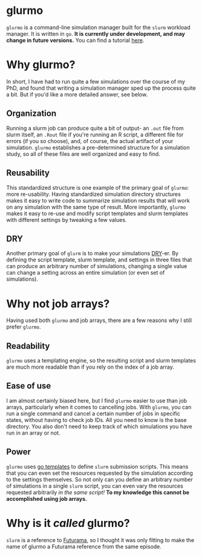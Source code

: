 # glurmo

`glurmo` is a command-line simulation manager built for the `slurm` workload manager. It is written in `go`. **It is currently under development, and may change in future versions.** You can find a tutorial [here](https://github.com/nateosher/glurmo-examples?tab=readme-ov-file).

# Why glurmo?

In short, I have had to run quite a few simulations over the course of my PhD, and found that writing a simulation manager sped up the process quite a bit. But if you'd like a more detailed answer, see below.

## Organization

Running a slurm job can produce quite a bit of output- an `.out` file from slurm itself, an `.Rout` file if you're running an R script, a different file for errors (if you so choose), and, of course, the actual artifact of your simulation. `glurmo` establishes a pre-determined structure for a simulation study, so all of these files are well organized and easy to find.

## Reusability

This standardized structure is one example of the primary goal of `glurmo`: more re-usability. Having standardized simulation directory structures makes it easy to write code to summarize simulation results that will work on any simulation with the same type of result. More importantly, `glurmo` makes it easy to re-use and modify script templates and slurm templates with different settings by tweaking a few values.

## DRY

Another primary goal of `glurm` is to make your simulations [DRY](https://en.wikipedia.org/wiki/Don%27t_repeat_yourself)-er. By defining the script template, slurm template, and settings in three files that can produce an arbitrary number of simulations, changing a single value can change a setting across an entire simulation (or even set of simulations).

# Why not job arrays?

Having used both `glurmo` and job arrays, there are a few reasons why I still prefer `glurmo`. 

## Readability

`glurmo` uses a templating engine, so the resulting script and slurm templates are much more readable than if you rely on the index of a job array. 

## Ease of use

I am almost certainly biased here, but I find `glurmo` easier to use than job arrays, particularly when it comes to cancelling jobs. With `glurmo`, you can run a single command and cancel a certain number of jobs in specific states, without having to check job IDs. All you need to know is the base directory. You also don't need to keep track of which simulations you have run in an array or not.

## Power

`glurmo` uses [go templates](https://pkg.go.dev/text/template) to define `slurm` submission scripts. This means that you can even set the resources requested by the simulation according to the settings themselves. So not only can you define an arbitrary number of simulations in a single `slurm` script, you can even vary the resources requested arbitrarily *in the same script!* **To my knowledge this cannot be accomplished using job arrays.**

# Why is it *called* glurmo?

`slurm` is a reference to [Futurama](https://en.wikipedia.org/wiki/Slurm_Workload_Manager#History), so I thought it was only fitting to make the name of glurmo a Futurama reference from the same episode.
